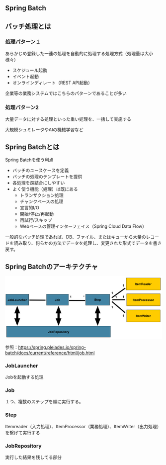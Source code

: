 ## Spring Batch

## バッチ処理とは

### 処理パターン１

あらかじめ登録した一連の処理を自動的に処理する処理方式（処理量は大小様々）

- スケジュール起動
- イベント起動
- オンラインディレート（REST API起動）

企業等の業務システムではこちらのパターンであることが多い

### 処理パターン2

大量データに対する処理といった重い処理を、一括して実施する

大規模シュミレータやAIの機械学習など


## Spring Batchとは

Spring Batchを使う利点

- バッチのユースケースを定義
- バッチの処理のテンプレートを提供
- 各処理を疎結合にしやすい
- よく使う機能（処理）は既にある
  - トランザクション処理
  - チャンクベースの処理
  - 宣言的I/O
  - 開始/停止/再起動
  - 再試行/スキップ
  - Webベースの管理インターフェイス（Spring Cloud Data Flow）

一般的なバッチ処理であれば、DB、ファイル、またはキューから大量のレコードを読み取り、何らかの方法でデータを処理し、変更された形式でデータを書き戻す。



## Spring Batchのアーキテクチャ

![Spring Batchアーキテクチャ](https://github.com/RyoyaToba/TIL/blob/main/documents/spring-batch-reference-model.png)

参照：https://spring.pleiades.io/spring-batch/docs/current/reference/html/job.html

### JobLauncher

Jobを起動する処理

### Job

１つ、複数のステップを順に実行する。

### Step

Itemreader（入力処理）、ItemProcessor（業務処理）、ItemWriter（出力処理）を繋げて実行する

### JobRepository

実行した結果を残してる部分

